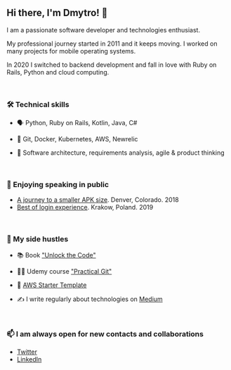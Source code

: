 ## Hi there, I'm Dmytro! 👋

I am a passionate software developer and technologies enthusiast. 

My professional journey started in 2011 and it keeps moving. I worked on many projects for mobile operating systems. 

In 2020 I switched to backend development and fall in love with Ruby on Rails, Python and cloud computing.

&nbsp;

### 🛠️ Technical skills
- 🗣️ Python, Ruby on Rails, Kotlin, Java, C#

- 🧰 Git, Docker, Kubernetes, AWS, Newrelic

- 🤔 Software architecture, requirements analysis, agile & product thinking


&nbsp;

### 🎤 Enjoying speaking in public

- [A journey to a smaller APK size](https://www.youtube.com/watch?v=OJDYfj-rdtw). Denver, Colorado. 2018
- [Best of login experience](https://www.youtube.com/watch?v=JXJt1K-lh2E). Krakow, Poland. 2019

&nbsp;

### 🚀 My side hustles

- 📚 Book ["Unlock the Code"](https://www.amazon.com/Unlock-Code-Ultimate-Advancing-Actionable-ebook-dp-B098LNMFCJ/dp/B098LNMFCJ/)

- 👨‍🏫 Udemy course ["Practical Git"](https://www.udemy.com/course/practical-git-for-absolute-beginners/)

- 🌱 [AWS Starter Template](https://dkhmelenko.gumroad.com/l/aws-starter-template)

- ✍️ I write regularly about technologies on [Medium](https://medium.com/@dkhmelenko)


&nbsp;
&nbsp;

### 📫 I am always open for new contacts and collaborations
- [Twitter](https://twitter.com/dkhmelenko)
- [LinkedIn](https://www.linkedin.com/in/dmytro-khmelenko/)



<!--
**dkhmelenko/dkhmelenko** is a ✨ _special_ ✨ repository because its `README.md` (this file) appears on your GitHub profile.

Here are some ideas to get you started:

- 🔭 I’m currently working on ...
- 🌱 I’m currently learning ...
- 👯 I’m looking to collaborate on ...
- 🤔 I’m looking for help with ...
- 💬 Ask me about ...
- 📫 How to reach me: ...
- 😄 Pronouns: ...
- ⚡ Fun fact: ...
-->
